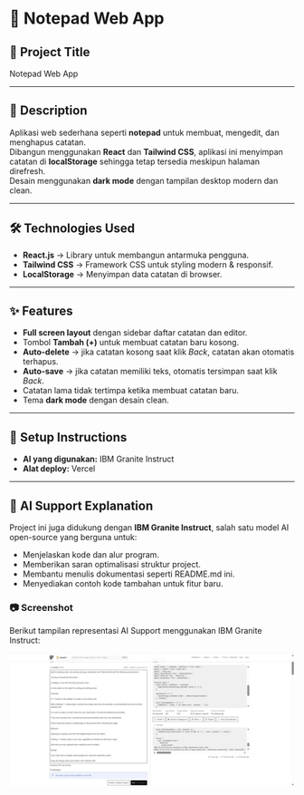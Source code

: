# 📝 Notepad Web App

## 📌 Project Title
Notepad Web App

---

## 📖 Description
Aplikasi web sederhana seperti **notepad** untuk membuat, mengedit, dan menghapus catatan.  
Dibangun menggunakan **React** dan **Tailwind CSS**, aplikasi ini menyimpan catatan di **localStorage** sehingga tetap tersedia meskipun halaman direfresh.  
Desain menggunakan **dark mode** dengan tampilan desktop modern dan clean.

---

## 🛠 Technologies Used
- **React.js** → Library untuk membangun antarmuka pengguna.  
- **Tailwind CSS** → Framework CSS untuk styling modern & responsif.  
- **LocalStorage** → Menyimpan data catatan di browser.  

---

## ✨ Features
- **Full screen layout** dengan sidebar daftar catatan dan editor.  
- Tombol **Tambah (+)** untuk membuat catatan baru kosong.  
- **Auto-delete** → jika catatan kosong saat klik *Back*, catatan akan otomatis terhapus.  
- **Auto-save** → jika catatan memiliki teks, otomatis tersimpan saat klik *Back*.  
- Catatan lama tidak tertimpa ketika membuat catatan baru.  
- Tema **dark mode** dengan desain clean.  

---

## 🚀 Setup Instructions
- **AI yang digunakan:** IBM Granite Instruct  
- **Alat deploy:** Vercel  

---

## 🤖 AI Support Explanation
Project ini juga didukung dengan **IBM Granite Instruct**, salah satu model AI open-source yang berguna untuk:  
- Menjelaskan kode dan alur program.  
- Memberikan saran optimalisasi struktur project.  
- Membantu menulis dokumentasi seperti README.md ini.  
- Menyediakan contoh kode tambahan untuk fitur baru.  

### 📷 Screenshot
Berikut tampilan representasi AI Support menggunakan IBM Granite Instruct:  

![AI Support](./replicate.jpg)